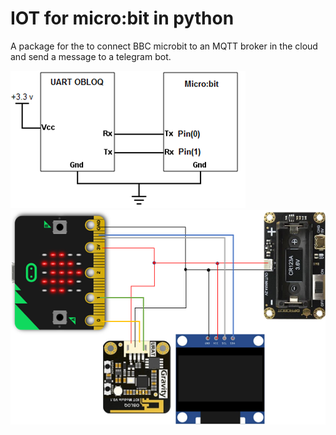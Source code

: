 # IOT for micro:bit in python

A package for the to connect BBC microbit to an MQTT broker in the cloud and send a message to a telegram bot.

![logo](https://github.com/mimidbe/IOT-for-micro-bit-in-python/blob/main/images/schema.png)
![logo](https://github.com/mimidbe/IOT-for-micro-bit-in-python/blob/main/images/circuit.png)

